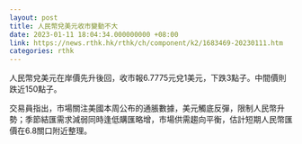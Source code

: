 ```yaml
---
layout: post
title: 人民幣兌美元收市變動不大
date: 2023-01-11 18:04:34.000000000 +08:00
link: https://news.rthk.hk/rthk/ch/component/k2/1683469-20230111.htm
categories: rthk
---
```


人民幣兌美元在岸價先升後回，收市報6.7775元兌1美元，下跌3點子。中間價則跌近150點子。

交易員指出，市場關注美國本周公布的通脹數據，美元觸底反彈，限制人民幣升勢；季節結匯需求減弱同時逢低購匯略增，市場供需趨向平衡，估計短期人民幣匯價在6.8關口附近整理。
